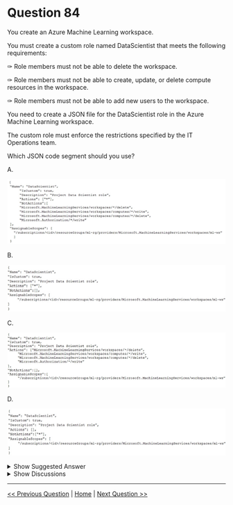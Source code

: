 # Question 84

You create an Azure Machine Learning workspace.

You must create a custom role named DataScientist that meets the following requirements:

✑ Role members must not be able to delete the workspace.

✑ Role members must not be able to create, update, or delete compute resources in the workspace.

✑ Role members must not be able to add new users to the workspace.

You need to create a JSON file for the DataScientist role in the Azure Machine Learning workspace.

The custom role must enforce the restrictions specified by the IT Operations team.

Which JSON code segment should you use?

A.

![Question Image](../images/q84_q_0010300004.jpg)

B.

![Question Image](../images/q84_q_0010400001.jpg)

C.

![Question Image](../images/q84_q_0010400002.jpg)

D.

![Question Image](../images/q84_q_0010400003.jpg)

<details>
  <summary>Show Suggested Answer</summary>

<strong>A</strong><br>

<p>The following custom role can do everything in the workspace except for the following actions:</p>
<p>✑ It can&#x27;t create or update a compute resource.</p>
<p>✑ It can&#x27;t delete a compute resource.</p>
<p>✑ It can&#x27;t add, delete, or alter role assignments.</p>
<p>✑ It can&#x27;t delete the workspace.</p>
<p>To create a custom role, first construct a role definition JSON file that specifies the permission and scope for the role. The following example defines a custom role named &quot;Data Scientist Custom&quot; scoped at a specific workspace level: data_scientist_custom_role.json :</p>
<p>{</p>
<p>&quot;Name&quot;: &quot;Data Scientist Custom&quot;,</p>
<p>&quot;IsCustom&quot;: true,</p>
<p>&quot;Description&quot;: &quot;Can run experiment but can&#x27;t create or delete compute.&quot;,</p>
<p>&quot;Actions&quot;: [&quot;*&quot;],</p>
<p>&quot;NotActions&quot;: [</p>
<p>&quot;Microsoft.MachineLearningServices/workspaces/*/delete&quot;,</p>
<p>&quot;Microsoft.MachineLearningServices/workspaces/write&quot;,</p>
<p>&quot;Microsoft.MachineLearningServices/workspaces/computes/*/write&quot;,</p>
<p>&quot;Microsoft.MachineLearningServices/workspaces/computes/*/delete&quot;,</p>
<p>&quot;Microsoft.Authorization/*/write&quot;</p>
<p>],</p>
<p>&quot;AssignableScopes&quot;: [</p>
<p>&quot;/subscriptions//resourceGroups//providers/Microsoft.MachineLearningServices/workspaces/</p>
<p>&quot;</p>
<p>]</p>
<p>}</p>
<p>Reference:</p>
<p>https://docs.microsoft.com/en-us/azure/machine-learning/how-to-assign-roles</p>

</details>

<details>
  <summary>Show Discussions</summary>

<blockquote><p><strong>MattAnya</strong> <code>(Tue 04 Jul 2023 05:39)</code> - <em>Upvotes: 9</em></p><p>0n exam 03 Jan2023</p></blockquote>
<blockquote><p><strong>ljljljlj</strong> <code>(Tue 11 Jan 2022 14:54)</code> - <em>Upvotes: 8</em></p><p>On exam 2021/7/10</p></blockquote>
<blockquote><p><strong>slash_nyk</strong> <code>(Sun 16 Jan 2022 03:31)</code> - <em>Upvotes: 8</em></p><p>can you please share your experience. How many questions were there from this dump in the exam ?</p></blockquote>
<blockquote><p><strong>Karthikat</strong> <code>(Wed 25 Sep 2024 16:41)</code> - <em>Upvotes: 2</em></p><p>on exam 3/25/2024</p></blockquote>
<blockquote><p><strong>Purplejoint</strong> <code>(Tue 08 Oct 2024 05:07)</code> - <em>Upvotes: 2</em></p><p>Great! Would you mind sharing your experience. How many questions from this dump were there? Would appreciate.</p></blockquote>
<blockquote><p><strong>NullVoider_0</strong> <code>(Mon 12 Aug 2024 13:32)</code> - <em>Upvotes: 2</em></p><p>On exam 12-02-2024.</p></blockquote>
<blockquote><p><strong>Awooga</strong> <code>(Tue 06 Aug 2024 14:15)</code> - <em>Upvotes: 1</em></p><p>On exam 2024-02-06</p></blockquote>
<blockquote><p><strong>Mal42</strong> <code>(Tue 20 Feb 2024 12:41)</code> - <em>Upvotes: 3</em></p><p>On exam 18 Aug 2023</p></blockquote>
<blockquote><p><strong>phydev</strong> <code>(Sat 20 Jan 2024 14:13)</code> - <em>Upvotes: 2</em></p><p>On exam 20 July 2023.</p></blockquote>
<blockquote><p><strong>henry_123</strong> <code>(Tue 28 Nov 2023 20:31)</code> - <em>Upvotes: 2</em></p><p>On exam 2023-05-27</p></blockquote>
<blockquote><p><strong>casper22</strong> <code>(Thu 21 Sep 2023 12:16)</code> - <em>Upvotes: 3</em></p><p>on exam 2023-03</p></blockquote>
<blockquote><p><strong>ahson0124</strong> <code>(Tue 15 Aug 2023 12:39)</code> - <em>Upvotes: 2</em></p><p>On exam 2023-02-15</p></blockquote>
<blockquote><p><strong>Edriv</strong> <code>(Wed 14 Jun 2023 12:09)</code> - <em>Upvotes: 3</em></p><p>Option C</p></blockquote>
<blockquote><p><strong>therealola</strong> <code>(Sun 18 Dec 2022 02:39)</code> - <em>Upvotes: 2</em></p><p>Similar question on exam 18-06-22</p></blockquote>
<blockquote><p><strong>racnaoamo</strong> <code>(Sat 19 Nov 2022 08:46)</code> - <em>Upvotes: 2</em></p><p>on exam 18-5-22</p></blockquote>
<blockquote><p><strong>kkkk_jjjj</strong> <code>(Sun 18 Sep 2022 08:40)</code> - <em>Upvotes: 2</em></p><p>similar question on exam 18/03/2022</p></blockquote>
<blockquote><p><strong>TheYazan</strong> <code>(Fri 09 Sep 2022 20:54)</code> - <em>Upvotes: 2</em></p><p>Similar question on march-9-2022</p></blockquote>
<blockquote><p><strong>kisskeo</strong> <code>(Mon 04 Apr 2022 20:56)</code> - <em>Upvotes: 2</em></p><p>On Exam 01 Oct 2021</p></blockquote>
<blockquote><p><strong>snsnsnsn</strong> <code>(Thu 03 Mar 2022 08:25)</code> - <em>Upvotes: 2</em></p><p>on exam 2/9/21</p></blockquote>

</details>

---

[<< Previous Question](question_83.md) | [Home](/index.md) | [Next Question >>](question_85.md)
